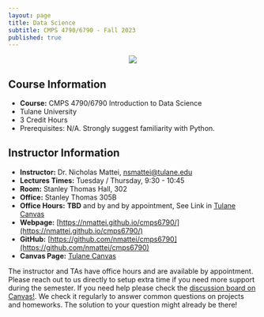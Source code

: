 ```yaml
---
layout: page
title: Data Science
subtitle: CMPS 4790/6790 - Fall 2023
published: true
---
```

<p style="text-align:center;"><img src="{{ 'img/ds_cover.jpg' | relative_url }}" /></p>

## Course Information
* **Course:** CMPS 4790/6790 Introduction to Data Science
* Tulane University
* 3 Credit Hours
* Prerequisites: N/A. Strongly suggest familiarity with Python.

## Instructor Information
* **Instructor:** Dr. Nicholas Mattei, <nsmattei@tulane.edu>
* **Lectures Times:** Tuesday / Thursday, 9:30 - 10:45
* **Room:** Stanley Thomas Hall, 302
* **Office:** Stanley Thomas 305B
* **Office Hours:** **TBD** and by and by appointment, See Link in [Tulane Canvas](https://tulane.instructure.com/)
* **Webpage:** [https://nmattei.github.io/cmps6790/](https://nmattei.github.io/cmps6790/)
* **GitHub:** [https://github.com/nmattei/cmps6790](https://github.com/nmattei/cmps6790)
* **Canvas Page:** [Tulane Canvas](https://tulane.instructure.com/)

The instructor and TAs have office hours and are available by appointment.  Please reach out to us directly to setup extra time if you need more support during the semester. If you need help please check the [discussion board on Canvas!](https://tulane.instructure.com/). We check it regularly to answer common questions on projects and homeworks.  The solution to your question might already be there!


